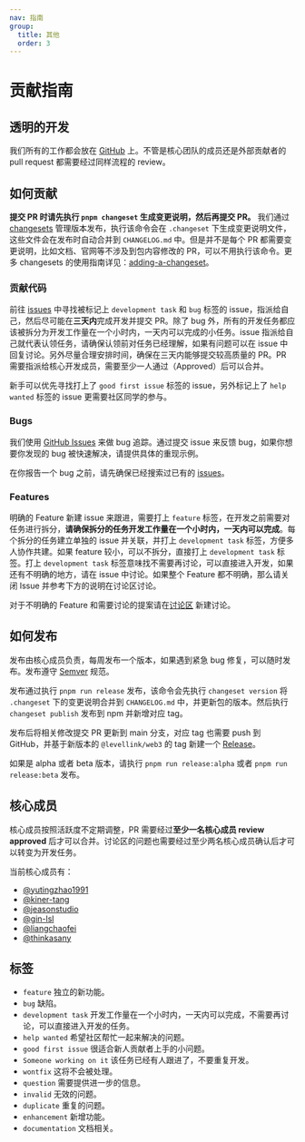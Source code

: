 ```yaml
---
nav: 指南
group:
  title: 其他
  order: 3
---
```


# 贡献指南

## 透明的开发

我们所有的工作都会放在 [GitHub](https://github.com/ant-design/ant-design-web3) 上。不管是核心团队的成员还是外部贡献者的 pull request 都需要经过同样流程的 review。

## 如何贡献

**提交 PR 时请先执行 `pnpm changeset` 生成变更说明，然后再提交 PR。** 我们通过 [changesets](https://github.com/changesets/changesets/blob/main/docs/intro-to-using-changesets.md) 管理版本发布，执行该命令会在 `.changeset` 下生成变更说明文件，这些文件会在发布时自动合并到 `CHANGELOG.md` 中。但是并不是每个 PR 都需要变更说明，比如文档、官网等不涉及到包内容修改的 PR，可以不用执行该命令。更多 changesets 的使用指南详见：[adding-a-changeset](https://github.com/changesets/changesets/blob/main/docs/adding-a-changeset.md)。

### 贡献代码

前往 [issues](https://github.com/ant-design/ant-design-web3/issues) 中寻找被标记上 `development task` 和 `bug` 标签的 issue，指派给自己，然后尽可能在**三天内**完成开发并提交 PR。除了 bug 外，所有的开发任务都应该被拆分为开发工作量在一个小时内，一天内可以完成的小任务。issue 指派给自己就代表认领任务，请确保认领前对任务已经理解，如果有问题可以在 issue 中回复讨论。另外尽量合理安排时间，确保在三天内能够提交较高质量的 PR。PR 需要指派给核心开发成员，需要至少一人通过（Approved）后可以合并。

新手可以优先寻找打上了 `good first issue` 标签的 issue，另外标记上了 `help wanted` 标签的 issue 更需要社区同学的参与。

### Bugs

我们使用 [GitHub Issues](https://github.com/ant-design/ant-design-web3/issues) 来做 bug 追踪。通过提交 issue 来反馈 bug，如果你想要你发现的 bug 被快速解决，请提供具体的重现示例。

在你报告一个 bug 之前，请先确保已经搜索过已有的 [issues](https://github.com/ant-design/ant-design-web3/issues)。

### Features

明确的 Feature 新建 issue 来跟进，需要打上 `feature` 标签，在开发之前需要对任务进行拆分，**请确保拆分的任务开发工作量在一个小时内，一天内可以完成**。每个拆分的任务建立单独的 issue 并关联，并打上 `development task` 标签，方便多人协作共建。如果 feature 较小，可以不拆分，直接打上 `development task` 标签。打上 `development task` 标签意味找不需要再讨论，可以直接进入开发，如果还有不明确的地方，请在 issue 中讨论。如果整个 Feature 都不明确，那么请关闭 Issue 并参考下方的说明在讨论区讨论。

对于不明确的 Feature 和需要讨论的提案请在[讨论区](https://github.com/ant-design/ant-design-web3/discussions) 新建讨论。

## 如何发布

发布由核心成员负责，每周发布一个版本，如果遇到紧急 bug 修复，可以随时发布。发布遵守 [Semver](https://semver.org/lang/zh-CN/) 规范。

发布通过执行 `pnpm run release` 发布，该命令会先执行 `changeset version` 将 `.changeset` 下的变更说明合并到 `CHANGELOG.md` 中，并更新包的版本。然后执行 `changeset publish` 发布到 npm 并新增对应 tag。

发布后将相关修改提交 PR 更新到 main 分支，对应 tag 也需要 push 到 GitHub，并基于新版本的 `@levellink/web3` 的 tag 新建一个 [Release](https://github.com/ant-design/ant-design-web3/releases/new)。

如果是 alpha 或者 beta 版本，请执行 `pnpm run release:alpha` 或者 `pnpm run release:beta` 发布。

## 核心成员

核心成员按照活跃度不定期调整，PR 需要经过**至少一名核心成员 review approved** 后才可以合并。讨论区的问题也需要经过至少两名核心成员确认后才可以转变为开发任务。

当前核心成员有：

- [@yutingzhao1991](https://github.com/yutingzhao1991)
- [@kiner-tang](https://github.com/kiner-tang)
- [@jeasonstudio](https://github.com/jeasonstudio)
- [@gin-lsl](https://github.com/gin-lsl)
- [@liangchaofei](https://github.com/liangchaofei)
- [@thinkasany](https://github.com/thinkasany)

## 标签

- `feature` 独立的新功能。
- `bug` 缺陷。
- `development task` 开发工作量在一个小时内，一天内可以完成，不需要再讨论，可以直接进入开发的任务。
- `help wanted` 希望社区帮忙一起来解决的问题。
- `good first issue` 很适合新人贡献者上手的小问题。
- `Someone working on it` 该任务已经有人跟进了，不要重复开发。
- `wontfix` 这将不会被处理。
- `question` 需要提供进一步的信息。
- `invalid` 无效的问题。
- `duplicate` 重复的问题。
- `enhancement` 新增功能。
- `documentation` 文档相关。
